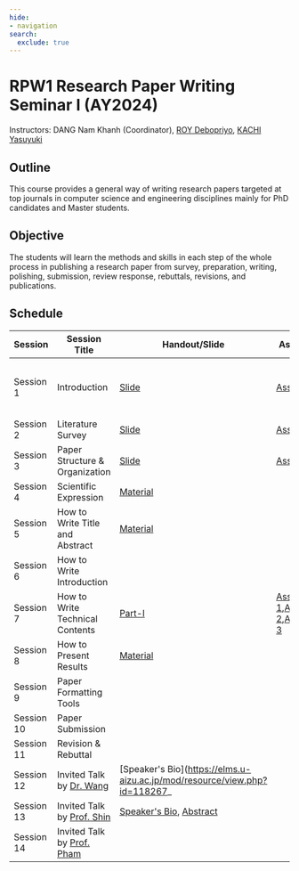 ```yaml
---
hide:
- navigation
search:
  exclude: true
---
```


# RPW1 Research Paper Writing Seminar I (AY2024)

Instructors: DANG Nam Khanh (Coordinator), [ROY Debopriyo](https://u-aizu.ac.jp/research/faculty/detail?cd=90086&lng=en), [KACHI Yasuyuki](https://u-aizu.ac.jp/research/faculty/detail?cd=90138&lng=en)

## Outline

This course provides a general way of writing research papers targeted at top journals in computer science and engineering disciplines mainly for PhD candidates and Master students.

## Objective

The students will learn the methods and skills in each step of the whole process in publishing a research paper from survey, preparation, writing, polishing, submission, review response, rebuttals, revisions, and publications.

## Schedule

| **Session** | **Session Title**                        | **Handout/Slide** | **Assignment** | **Reading** |
|---------------------|------------------------------------------|-------------------|----------------|-------------|
| Session 1          | Introduction                            |    [Slide](https://elms.u-aizu.ac.jp/mod/resource/view.php?id=118125)         |  [Assignment](https://elms.u-aizu.ac.jp/mod/assign/view.php?id=117858)        |  [Major List](https://elms.u-aizu.ac.jp/mod/url/view.php?id=118554), [IEEE Paper Writing](https://elms.u-aizu.ac.jp/mod/resource/view.php?id=118314)     |
| Session 2          | Literature Survey                       |  [Slide](https://elms.u-aizu.ac.jp/mod/url/view.php?id=118250)           | [Assignment](https://elms.u-aizu.ac.jp/mod/assign/view.php?id=118254)         |       |
| Session 3          | Paper Structure & Organization          |   [Slide](https://elms.u-aizu.ac.jp/mod/resource/view.php?id=118584)          |    [Assignment](https://elms.u-aizu.ac.jp/mod/quiz/view.php?id=118549)     |       |
| Session 4          | Scientific Expression                   |  [Material](https://elms.u-aizu.ac.jp/course/view.php?id=6684#coursecontentcollapse4)           |          |       |
| Session 5          | How to Write Title and Abstract         |   [Material](https://elms.u-aizu.ac.jp/mod/url/view.php?id=122574)          |          |       |
| Session 6          | How to Write Introduction               |           |          |       |
| Session 7          | How to Write Technical Contents         | [Part-I](https://elms.u-aizu.ac.jp/mod/resource/view.php?id=122546)            |  [Assignment 1](https://elms.u-aizu.ac.jp/mod/quiz/view.php?id=122543),[Assignment 2](https://elms.u-aizu.ac.jp/mod/quiz/view.php?id=122544),[Assignment 3](https://elms.u-aizu.ac.jp/mod/assign/view.php?id=122545)        |   [Paper-1](https://arxiv.org/abs/1510.00149)    |
| Session 8          | How to Present Results                  |  [Material](https://elms.u-aizu.ac.jp/course/view.php?id=6684#coursecontentcollapse6)           |          |       |
| Session 9          | Paper Formatting Tools                  |             |          |       |
| Session 10         | Paper Submission                        |             |          |       |
| Session 11         | Revision & Rebuttal                     |             |          |       |
| Session 12         | Invited Talk by [Dr. Wang](https://u-aizu.ac.jp/~zwang/)             |    [Speaker's Bio](https://elms.u-aizu.ac.jp/mod/resource/view.php?id=118267_         |          |       |
| Session 13         | Invited Talk by [Prof. Shin](https://u-aizu.ac.jp/labs/is-pp/pplab/shin.html) | [Speaker's Bio](https://elms.u-aizu.ac.jp/mod/resource/view.php?id=118255), [Abstract](https://elms.u-aizu.ac.jp/mod/resource/view.php?id=118256)             |          |       |
| Session 14         | Invited Talk by [Prof. Pham](https://web-ext.u-aizu.ac.jp/~pham/) |             |          |       |

